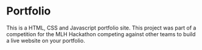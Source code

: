 # Portfolio
This is a HTML, CSS and Javascript portfolio site. This project was part of a competition for the MLH Hackathon competing against other teams to build a live website on your portfolio.
